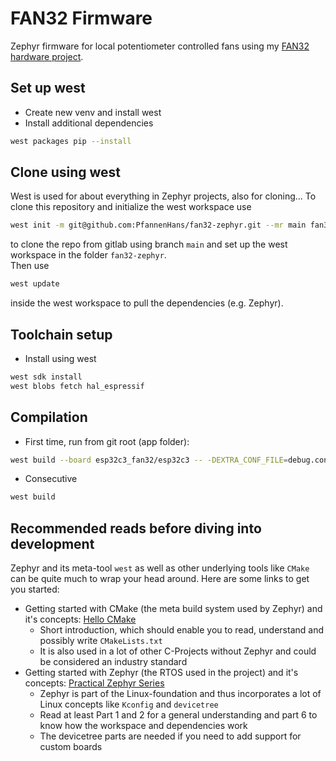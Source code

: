 # FAN32 Firmware

Zephyr firmware for local potentiometer controlled fans using my [FAN32 hardware project](https://github.com/PfannenHans/solar-aqi-pod).


## Set up west

- Create new venv and install west
- Install additional dependencies
```bash
west packages pip --install
```


## Clone using west

West is used for about everything in Zephyr projects, also for cloning...
To clone this repository and initialize the west workspace use
```bash
west init -m git@github.com:PfannenHans/fan32-zephyr.git --mr main fan32-zephyr
```
to clone the repo from gitlab using branch `main` and set up the west workspace in the folder `fan32-zephyr`.  
Then use
```bash
west update
```
inside the west workspace to pull the dependencies (e.g. Zephyr).


## Toolchain setup

- Install using west
```bash
west sdk install
west blobs fetch hal_espressif
```

## Compilation


- First time, run from git root (app folder):
```bash
west build --board esp32c3_fan32/esp32c3 -- -DEXTRA_CONF_FILE=debug.conf -DBOARD_ROOT=.
```
- Consecutive
```bash
west build
```

## Recommended reads before diving into development

Zephyr and its meta-tool `west` as well as other underlying tools like `CMake` can be quite much to wrap your head around. Here are some links to get you started:

- Getting started with CMake (the meta build system used by Zephyr) and it's concepts: [Hello CMake](https://coderefinery.github.io/cmake-workshop/hello-cmake/)
  - Short introduction, which should enable you to read, understand and possibly write `CMakeLists.txt`
  - It is also used in a lot of other C-Projects without Zephyr and could be considered an industry standard
- Getting started with Zephyr (the RTOS used in the project) and it's concepts: [Practical Zephyr Series](https://interrupt.memfault.com/tags#practical-zephyr-series)
  - Zephyr is part of the Linux-foundation and thus incorporates a lot of Linux concepts like `Kconfig` and `devicetree`
  - Read at least Part 1 and 2 for a general understanding and part 6 to know how the workspace and dependencies work
  - The devicetree parts are needed if you need to add support for custom boards
